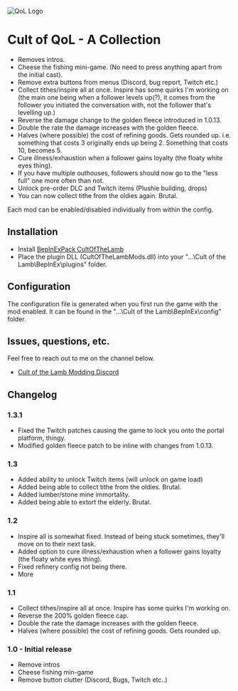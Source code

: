 ![QoL Logo](https://github.com/p1xel8ted/Cult-of-the-Lamb-Mod-Collection/blob/e197c9e251b87b5f2602deec890eacbcad7a4c53/thunderstore/icon.png?raw=true)

# Cult of QoL - A Collection

* Removes intros.
* Cheese the fishing mini-game. (No need to press anything apart from the initial cast).
* Remove extra buttons from menus (Discord, bug report, Twitch etc.)
* Collect tithes/inspire all at once. Inspire has some quirks I'm working on (the main one being when a follower levels up(?), it comes from the follower you initiated the conversation with, not the follower that's levelling up.)
* Reverse the damage change to the golden fleece introduced in 1.0.13.
* Double the rate the damage increases with the golden fleece.
* Halves (where possible) the cost of refining goods. Gets rounded up. i.e. something that costs 3 originally ends up being 2. Something that costs 10, becomes 5.
* Cure illness/exhaustion when a follower gains loyalty (the floaty white eyes thing).
* If you have multiple outhouses, followers should now go to the "less full" one more often than not.
* Unlock pre-order DLC and Twitch items (Plushie building, drops)
* You can now collect tithe from the oldies again. Brutal.

Each mod can be enabled/disabled individually from within the config.

## Installation

* Install [BepInExPack CultOfTheLamb](https://cult-of-the-lamb.thunderstore.io/package/BepInEx/BepInExPack_CultOfTheLamb/)
* Place the plugin DLL (CultOfTheLambMods.dll) into your "...\Cult of the Lamb\BepInEx\plugins" folder.

## Configuration

The configuration file is generated when you first run the game with the mod enabled. It can be found in the "...\Cult of the Lamb\BepInEx\config" folder.

## Issues, questions, etc.

Feel free to reach out to me on the channel below.

* [Cult of the Lamb Modding Discord](https://discord.gg/R73vhh8Q2F)

## Changelog

### 1.3.1

* Fixed the Twitch patches causing the game to lock you onto the portal platform, thingy.
* Modified golden fleece patch to be inline with changes from 1.0.13.

### 1.3

* Added ability to unlock Twitch items (will unlock on game load)
* Added being able to collect tithe from the oldies. Brutal.
* Added lumber/stone mine immortality.
* Added being able to extort the elderly. Brutal.

### 1.2

* Inspire all is somewhat fixed. Instead of being stuck sometimes, they'll move on to their next task.
* Added option to cure illness/exhaustion when a follower gains loyalty (the floaty white eyes thing).
* Fixed refinery config not being there.
* More

### 1.1

* Collect tithes/inspire all at once. Inspire has some quirks I'm working on.
* Reverse the 200% golden fleece cap.
* Double the rate the damage increases with the golden fleece.
* Halves (where possible) the cost of refining goods. Gets rounded up.

### 1.0 - Initial release

* Remove intros
* Cheese fishing min-game
* Remove button clutter (Discord, Bugs, Twitch etc..)
